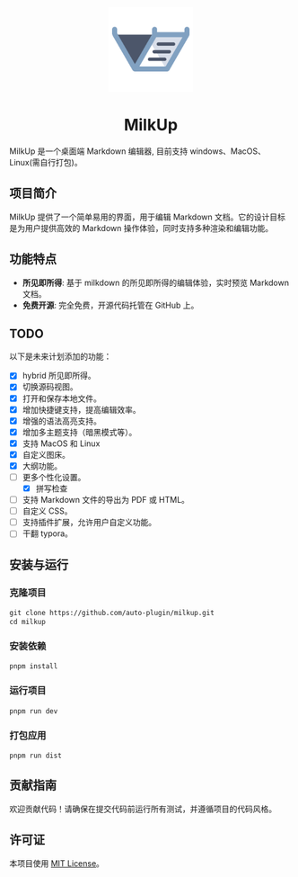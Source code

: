 <div align="center">
  <img src="./src/renderer/public/logo.svg" alt="MilkUp Logo" width="150"> 
  <h1>MilkUp</h1>
</div>

MilkUp 是一个桌面端 Markdown 编辑器, 目前支持 windows、MacOS、Linux(需自行打包)。

## 项目简介

MilkUp 提供了一个简单易用的界面，用于编辑 Markdown 文档。它的设计目标是为用户提供高效的 Markdown 操作体验，同时支持多种渲染和编辑功能。

## 功能特点

* **所见即所得**: 基于 milkdown 的所见即所得的编辑体验，实时预览 Markdown 文档。
* **免费开源**: 完全免费，开源代码托管在 GitHub 上。

## TODO

以下是未来计划添加的功能：

* [x] hybrid 所见即所得。
* [x] 切换源码视图。
* [x] 打开和保存本地文件。
* [x] 增加快捷键支持，提高编辑效率。
* [x] 增强的语法高亮支持。
* [x] 增加多主题支持（暗黑模式等）。
* [x] 支持 MacOS 和 Linux
* [x] 自定义图床。
* [x] 大纲功能。
* [ ] 更多个性化设置。
  * [x] 拼写检查
* [ ] 支持 Markdown 文件的导出为 PDF 或 HTML。
* [ ] 自定义 CSS。
* [ ] 支持插件扩展，允许用户自定义功能。
* [ ] 干翻 typora。

## 安装与运行

### 克隆项目

```Shell
git clone https://github.com/auto-plugin/milkup.git
cd milkup
```

### 安装依赖

```Shell
pnpm install
```

### 运行项目

```Shell
pnpm run dev
```

### 打包应用

```Shell
pnpm run dist
```

## 贡献指南

欢迎贡献代码！请确保在提交代码前运行所有测试，并遵循项目的代码风格。

## 许可证

本项目使用 [MIT License](LICENSE)。
